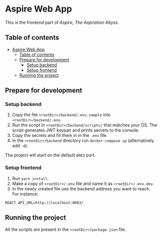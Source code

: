# Aspire Web App

This is the frontend part of _Aspire, The Aspiration Abyss_.

## Table of contents

- [Aspire Web App](#aspire-web-app)
    * [Table of contents](#table-of-contents)
    * [Prepare for development](#prepare-for-development)
        + [Setup backend](#setup-backend)
        + [Setup frontend](#setup-frontend)
    * [Running the project](#running-the-project)

## Prepare for development

### Setup backend

1. Copy the file `<rootDir>/backend/.env.sample` into `<rootDir>/backend/.env`.
2. Run the script in `<rootDir>/backend/scripts/` that matches your OS. The script generates JWT keypair and prints
   secrets to the console.
3. Copy the secrets and fill them in in the `.env` file.
4. In the `<rootDir>/backend` directory run `docker-compose up` (alternatively add `-d`).

The project will start on the default `8083` port.

### Setup frontend

1. Run `yarn install`.
2. Make a copy of `<rootDir>/.env` file and name it as `<rootDir>/.env.dev`.
3. In the newly created file use the backend address you want to reach. For instance:

```dotenv
REACT_API_URL=http://localhost:8083/
```

## Running the project

All the scripts are present in the `<rootDir>/package.json` file.
